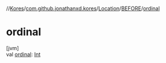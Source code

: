 //[Kores](../../../../index.md)/[com.github.jonathanxd.kores](../../index.md)/[Location](../index.md)/[BEFORE](index.md)/[ordinal](ordinal.md)

# ordinal

[jvm]\
val [ordinal](ordinal.md): [Int](https://kotlinlang.org/api/latest/jvm/stdlib/kotlin/-int/index.html)
